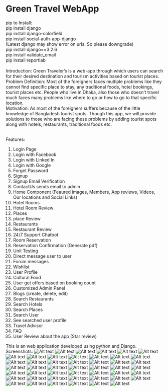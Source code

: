 # Green Travel WebApp
pip to Install: <br>
pip install django <br>
pip install django-colorfield <br>
pip install social-auth-app-django <br>
(Latest django may show error on urls. So please downgrade) <br>
pip install django==3.2.6  <br>
pip install validate_email <br>
pip install reportlab <br>
<br>
Introduction:
Green Traveler’s is a web-app through which users can search for their desired destination and tourism activities based on tourist places. <br>
Problem Definition:
Most of the foreigners faces multiple problems like they cannot find specific place to stay, any traditional foods, hotel bookings, tourist places etc. People who live in Dhaka, also those who doesn’t travel much faces many problems like where to go or how to go to that specific location. <br>
Motivation:
As most of the foreigners suffers because of the little knowledge of Bangladesh tourist spots. Though this app, we will provide solutions to those who are facing these problems by adding tourist spots along with hotels, restaurants, traditional foods etc.<br><br>

Features: <br>
1. Login Page<br>
2. Login with Facebook<br>
3. Login with Linked In <br>
4. Login with Google <br>
5. Forget Password<br>
6. Signup<br>
7. Signup Email Verification<br>
8. ContactUs sends email to admin<br>
9. Home Component (Feaured images, Members, App reviews, Videos, Our locations and Social Links)<br>
10. Hotel Rooms<br>
11. Hotel Room Review<br>
12. Places <br>
13. place Review<br>
14. Restaurants<br>
15. Restaurant Review<br>
16. 24/7 Support Chatbot<br>
17. Room Reservation<br>
18. Reservation Confirmation (Generate pdf)<br>
19. Unit Testing<br>
20. Direct message user to user<br>
21. Forum messages<br>
22. Wishlist<br>
23. User Profile<br>
24. Cultural Food <br>
25. User get offers based on booking count<br>
26. Customized Admin Panel <br>
27. Blogs (create, delete, edit)<br>
28. Search Restaurants<br>
29. Search Hotels<br>
30. Search Places<br>
31. Search User<br>
32. See searched user profile<br>
33. Travel Advisor <br>
34. FAQ <br>
35. User Review about the app (Star review) <br>


This is an web application developed using python and Django. <br>
Screenshots: 
![Alt text](ScreenShots/1_alt.png?raw=true "Optional Title")
![Alt text](ScreenShots/2_alt.png?raw=true "Optional Title")
![Alt text](ScreenShots/3_alt.png?raw=true "Optional Title")
![Alt text](ScreenShots/4_alt.png?raw=true "Optional Title")
![Alt text](ScreenShots/5_alt.png?raw=true "Optional Title")
![Alt text](ScreenShots/6.png?raw=true "Optional Title")
![Alt text](ScreenShots/7.png?raw=true "Optional Title")
![Alt text](ScreenShots/8.png?raw=true "Optional Title")
![Alt text](ScreenShots/9.png?raw=true "Optional Title")
![Alt text](ScreenShots/10.png?raw=true "Optional Title")
![Alt text](ScreenShots/11.png?raw=true "Optional Title")
![Alt text](ScreenShots/12.png?raw=true "Optional Title")
![Alt text](ScreenShots/13.png?raw=true "Optional Title")
![Alt text](ScreenShots/14.png?raw=true "Optional Title")
![Alt text](ScreenShots/15.png?raw=true "Optional Title")
![Alt text](ScreenShots/16.png?raw=true "Optional Title")
![Alt text](ScreenShots/17.png?raw=true "Optional Title")
![Alt text](ScreenShots/18.png?raw=true "Optional Title")
![Alt text](ScreenShots/19.png?raw=true "Optional Title")
![Alt text](ScreenShots/20.png?raw=true "Optional Title")
![Alt text](ScreenShots/21.png?raw=true "Optional Title")
![Alt text](ScreenShots/22.png?raw=true "Optional Title")
![Alt text](ScreenShots/23.png?raw=true "Optional Title")
![Alt text](ScreenShots/24.png?raw=true "Optional Title")
![Alt text](ScreenShots/25.png?raw=true "Optional Title")
![Alt text](ScreenShots/26.png?raw=true "Optional Title")
![Alt text](ScreenShots/27.png?raw=true "Optional Title")
![Alt text](ScreenShots/28.png?raw=true "Optional Title")
![Alt text](ScreenShots/29.png?raw=true "Optional Title")
![Alt text](ScreenShots/30.png?raw=true "Optional Title")
![Alt text](ScreenShots/31.png?raw=true "Optional Title")
![Alt text](ScreenShots/32.png?raw=true "Optional Title")
![Alt text](ScreenShots/33.png?raw=true "Optional Title")
![Alt text](ScreenShots/34.png?raw=true "Optional Title")
![Alt text](ScreenShots/35.png?raw=true "Optional Title")
![Alt text](ScreenShots/36.png?raw=true "Optional Title")
![Alt text](ScreenShots/37.png?raw=true "Optional Title")
![Alt text](ScreenShots/38.png?raw=true "Optional Title")
![Alt text](ScreenShots/39.png?raw=true "Optional Title")
![Alt text](ScreenShots/40.png?raw=true "Optional Title")
![Alt text](ScreenShots/41.png?raw=true "Optional Title")
![Alt text](ScreenShots/42.png?raw=true "Optional Title")
![Alt text](ScreenShots/43.png?raw=true "Optional Title")
![Alt text](ScreenShots/44.png?raw=true "Optional Title")
![Alt text](ScreenShots/45.png?raw=true "Optional Title")
![Alt text](ScreenShots/46.png?raw=true "Optional Title")
![Alt text](ScreenShots/47.png?raw=true "Optional Title")

